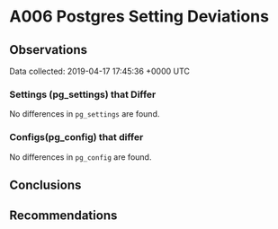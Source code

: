 # A006 Postgres Setting Deviations #

## Observations ##
Data collected: 2019-04-17 17:45:36 +0000 UTC  

### Settings (pg_settings) that Differ ###

No differences in `pg_settings` are found.

### Configs(pg_config) that differ ###

No differences in `pg_config` are found.



## Conclusions ##


## Recommendations ##

